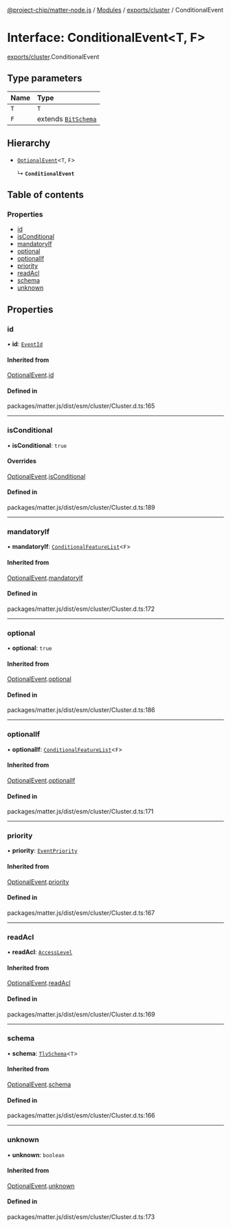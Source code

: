 [@project-chip/matter-node.js](../README.md) / [Modules](../modules.md) / [exports/cluster](../modules/exports_cluster.md) / ConditionalEvent

# Interface: ConditionalEvent\<T, F\>

[exports/cluster](../modules/exports_cluster.md).ConditionalEvent

## Type parameters

| Name | Type |
| :------ | :------ |
| `T` | `T` |
| `F` | extends [`BitSchema`](../modules/exports_schema.md#bitschema) |

## Hierarchy

- [`OptionalEvent`](exports_cluster.OptionalEvent.md)\<`T`, `F`\>

  ↳ **`ConditionalEvent`**

## Table of contents

### Properties

- [id](exports_cluster.ConditionalEvent.md#id)
- [isConditional](exports_cluster.ConditionalEvent.md#isconditional)
- [mandatoryIf](exports_cluster.ConditionalEvent.md#mandatoryif)
- [optional](exports_cluster.ConditionalEvent.md#optional)
- [optionalIf](exports_cluster.ConditionalEvent.md#optionalif)
- [priority](exports_cluster.ConditionalEvent.md#priority)
- [readAcl](exports_cluster.ConditionalEvent.md#readacl)
- [schema](exports_cluster.ConditionalEvent.md#schema)
- [unknown](exports_cluster.ConditionalEvent.md#unknown)

## Properties

### id

• **id**: [`EventId`](../modules/exports_datatype.md#eventid)

#### Inherited from

[OptionalEvent](exports_cluster.OptionalEvent.md).[id](exports_cluster.OptionalEvent.md#id)

#### Defined in

packages/matter.js/dist/esm/cluster/Cluster.d.ts:165

___

### isConditional

• **isConditional**: ``true``

#### Overrides

[OptionalEvent](exports_cluster.OptionalEvent.md).[isConditional](exports_cluster.OptionalEvent.md#isconditional)

#### Defined in

packages/matter.js/dist/esm/cluster/Cluster.d.ts:189

___

### mandatoryIf

• **mandatoryIf**: [`ConditionalFeatureList`](../modules/exports_cluster.md#conditionalfeaturelist)\<`F`\>

#### Inherited from

[OptionalEvent](exports_cluster.OptionalEvent.md).[mandatoryIf](exports_cluster.OptionalEvent.md#mandatoryif)

#### Defined in

packages/matter.js/dist/esm/cluster/Cluster.d.ts:172

___

### optional

• **optional**: ``true``

#### Inherited from

[OptionalEvent](exports_cluster.OptionalEvent.md).[optional](exports_cluster.OptionalEvent.md#optional)

#### Defined in

packages/matter.js/dist/esm/cluster/Cluster.d.ts:186

___

### optionalIf

• **optionalIf**: [`ConditionalFeatureList`](../modules/exports_cluster.md#conditionalfeaturelist)\<`F`\>

#### Inherited from

[OptionalEvent](exports_cluster.OptionalEvent.md).[optionalIf](exports_cluster.OptionalEvent.md#optionalif)

#### Defined in

packages/matter.js/dist/esm/cluster/Cluster.d.ts:171

___

### priority

• **priority**: [`EventPriority`](../enums/exports_cluster.EventPriority.md)

#### Inherited from

[OptionalEvent](exports_cluster.OptionalEvent.md).[priority](exports_cluster.OptionalEvent.md#priority)

#### Defined in

packages/matter.js/dist/esm/cluster/Cluster.d.ts:167

___

### readAcl

• **readAcl**: [`AccessLevel`](../enums/exports_cluster.AccessLevel.md)

#### Inherited from

[OptionalEvent](exports_cluster.OptionalEvent.md).[readAcl](exports_cluster.OptionalEvent.md#readacl)

#### Defined in

packages/matter.js/dist/esm/cluster/Cluster.d.ts:169

___

### schema

• **schema**: [`TlvSchema`](../classes/exports_tlv.TlvSchema.md)\<`T`\>

#### Inherited from

[OptionalEvent](exports_cluster.OptionalEvent.md).[schema](exports_cluster.OptionalEvent.md#schema)

#### Defined in

packages/matter.js/dist/esm/cluster/Cluster.d.ts:166

___

### unknown

• **unknown**: `boolean`

#### Inherited from

[OptionalEvent](exports_cluster.OptionalEvent.md).[unknown](exports_cluster.OptionalEvent.md#unknown)

#### Defined in

packages/matter.js/dist/esm/cluster/Cluster.d.ts:173
